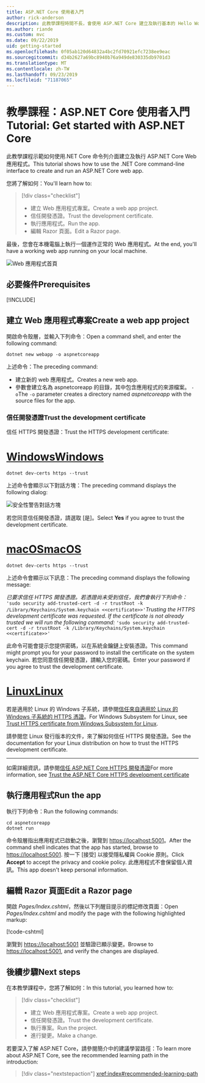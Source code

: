 ```yaml
---
title: ASP.NET Core 使用者入門
author: rick-anderson
description: 此教學課程時間不長，會使用 ASP.NET Core 建立及執行基本的 Hello World 應用程式。
ms.author: riande
ms.custom: mvc
ms.date: 09/22/2019
uid: getting-started
ms.openlocfilehash: 0f05ab120d64832a4bc2fd70921efc7238ee9eac
ms.sourcegitcommit: d34b2627a69bc8940b76a949de830335db9701d3
ms.translationtype: MT
ms.contentlocale: zh-TW
ms.lasthandoff: 09/23/2019
ms.locfileid: "71187065"
---
```

# <a name="tutorial-get-started-with-aspnet-core"></a><span data-ttu-id="14600-103">教學課程：ASP.NET Core 使用者入門</span><span class="sxs-lookup"><span data-stu-id="14600-103">Tutorial: Get started with ASP.NET Core</span></span>

<span data-ttu-id="14600-104">此教學課程示範如何使用.NET Core 命令列介面建立及執行 ASP.NET Core Web 應用程式。</span><span class="sxs-lookup"><span data-stu-id="14600-104">This tutorial shows how to use the .NET Core command-line interface to create and run an ASP.NET Core web app.</span></span>

<span data-ttu-id="14600-105">您將了解如何：</span><span class="sxs-lookup"><span data-stu-id="14600-105">You'll learn how to:</span></span>

> [!div class="checklist"]
> * <span data-ttu-id="14600-106">建立 Web 應用程式專案。</span><span class="sxs-lookup"><span data-stu-id="14600-106">Create a web app project.</span></span>
> * <span data-ttu-id="14600-107">信任開發憑證。</span><span class="sxs-lookup"><span data-stu-id="14600-107">Trust the development certificate.</span></span>
> * <span data-ttu-id="14600-108">執行應用程式。</span><span class="sxs-lookup"><span data-stu-id="14600-108">Run the app.</span></span>
> * <span data-ttu-id="14600-109">編輯 Razor 頁面。</span><span class="sxs-lookup"><span data-stu-id="14600-109">Edit a Razor page.</span></span>

<span data-ttu-id="14600-110">最後，您會在本機電腦上執行一個運作正常的 Web 應用程式。</span><span class="sxs-lookup"><span data-stu-id="14600-110">At the end, you'll have a working web app running on your local machine.</span></span>

![Web 應用程式首頁](_static/home-page.png)

## <a name="prerequisites"></a><span data-ttu-id="14600-112">必要條件</span><span class="sxs-lookup"><span data-stu-id="14600-112">Prerequisites</span></span>

[!INCLUDE[](~/includes/3.0-SDK.md)]

## <a name="create-a-web-app-project"></a><span data-ttu-id="14600-113">建立 Web 應用程式專案</span><span class="sxs-lookup"><span data-stu-id="14600-113">Create a web app project</span></span>

<span data-ttu-id="14600-114">開啟命令殼層，並輸入下列命令：</span><span class="sxs-lookup"><span data-stu-id="14600-114">Open a command shell, and enter the following command:</span></span>

```dotnetcli
dotnet new webapp -o aspnetcoreapp
```

<span data-ttu-id="14600-115">上述命令：</span><span class="sxs-lookup"><span data-stu-id="14600-115">The preceding command:</span></span>

* <span data-ttu-id="14600-116">建立新的 web 應用程式。</span><span class="sxs-lookup"><span data-stu-id="14600-116">Creates a new web app.</span></span>  
* <span data-ttu-id="14600-117">參數會建立名為 aspnetcoreapp 的目錄，其中包含應用程式的來源檔案。 `-o`</span><span class="sxs-lookup"><span data-stu-id="14600-117">The `-o` parameter creates a directory named *aspnetcoreapp* with the source files for the app.</span></span>

### <a name="trust-the-development-certificate"></a><span data-ttu-id="14600-118">信任開發憑證</span><span class="sxs-lookup"><span data-stu-id="14600-118">Trust the development certificate</span></span>

<span data-ttu-id="14600-119">信任 HTTPS 開發憑證：</span><span class="sxs-lookup"><span data-stu-id="14600-119">Trust the HTTPS development certificate:</span></span>

# <a name="windowstabwindows"></a>[<span data-ttu-id="14600-120">Windows</span><span class="sxs-lookup"><span data-stu-id="14600-120">Windows</span></span>](#tab/windows)

```dotnetcli
dotnet dev-certs https --trust
```

<span data-ttu-id="14600-121">上述命令會顯示以下對話方塊：</span><span class="sxs-lookup"><span data-stu-id="14600-121">The preceding command displays the following dialog:</span></span>

![安全性警告對話方塊](~/getting-started/_static/cert.png)

<span data-ttu-id="14600-123">若您同意信任開發憑證，請選取 [是]。</span><span class="sxs-lookup"><span data-stu-id="14600-123">Select **Yes** if you agree to trust the development certificate.</span></span>

# <a name="macostabmacos"></a>[<span data-ttu-id="14600-124">macOS</span><span class="sxs-lookup"><span data-stu-id="14600-124">macOS</span></span>](#tab/macos)

```dotnetcli
dotnet dev-certs https --trust
```

<span data-ttu-id="14600-125">上述命令會顯示以下訊息：</span><span class="sxs-lookup"><span data-stu-id="14600-125">The preceding command displays the following message:</span></span>

<span data-ttu-id="14600-126">*已要求信任 HTTPS 開發憑證。若憑證尚未受到信任，我們會執行下列命令：* `'sudo security add-trusted-cert -d -r trustRoot -k /Library/Keychains/System.keychain <<certificate>>'`</span><span class="sxs-lookup"><span data-stu-id="14600-126">*Trusting the HTTPS development certificate was requested. If the certificate is not already trusted we will run the following command:* `'sudo security add-trusted-cert -d -r trustRoot -k /Library/Keychains/System.keychain <<certificate>>'`</span></span>

<span data-ttu-id="14600-127">此命令可能會提示您提供密碼，以在系統金鑰鏈上安裝憑證。</span><span class="sxs-lookup"><span data-stu-id="14600-127">This command might prompt you for your password to install the certificate on the system keychain.</span></span> <span data-ttu-id="14600-128">若您同意信任開發憑證，請輸入您的密碼。</span><span class="sxs-lookup"><span data-stu-id="14600-128">Enter your password if you agree to trust the development certificate.</span></span>

# <a name="linuxtablinux"></a>[<span data-ttu-id="14600-129">Linux</span><span class="sxs-lookup"><span data-stu-id="14600-129">Linux</span></span>](#tab/linux)

<span data-ttu-id="14600-130">若是適用於 Linux 的 Windows 子系統，請參閱[信任來自適用於 Linux 的 Windows 子系統的 HTTPS 憑證](xref:security/enforcing-ssl#wsl)。</span><span class="sxs-lookup"><span data-stu-id="14600-130">For Windows Subsystem for Linux, see [Trust HTTPS certificate from Windows Subsystem for Linux](xref:security/enforcing-ssl#wsl).</span></span>

<span data-ttu-id="14600-131">請參閱您 Linux 發行版本的文件，來了解如何信任 HTTPS 開發憑證。</span><span class="sxs-lookup"><span data-stu-id="14600-131">See the documentation for your Linux distribution on how to trust the HTTPS development certificate.</span></span>

---

<span data-ttu-id="14600-132">如需詳細資訊，請參閱[信任 ASP.NET Core HTTPS 開發憑證](xref:security/enforcing-ssl#trust-the-aspnet-core-https-development-certificate-on-windows-and-macos)</span><span class="sxs-lookup"><span data-stu-id="14600-132">For more information, see [Trust the ASP.NET Core HTTPS development certificate](xref:security/enforcing-ssl#trust-the-aspnet-core-https-development-certificate-on-windows-and-macos)</span></span>

## <a name="run-the-app"></a><span data-ttu-id="14600-133">執行應用程式</span><span class="sxs-lookup"><span data-stu-id="14600-133">Run the app</span></span>

<span data-ttu-id="14600-134">執行下列命令：</span><span class="sxs-lookup"><span data-stu-id="14600-134">Run the following commands:</span></span>

```dotnetcli
cd aspnetcoreapp
dotnet run
```

<span data-ttu-id="14600-135">命令殼層指出應用程式已啟動之後，瀏覽到 [https://localhost:5001](https://localhost:5001)。</span><span class="sxs-lookup"><span data-stu-id="14600-135">After the command shell indicates that the app has started, browse to [https://localhost:5001](https://localhost:5001).</span></span> <span data-ttu-id="14600-136">按一下 [接受] 以接受隱私權與 Cookie 原則。</span><span class="sxs-lookup"><span data-stu-id="14600-136">Click **Accept** to accept the privacy and cookie policy.</span></span> <span data-ttu-id="14600-137">此應用程式不會保留個人資訊。</span><span class="sxs-lookup"><span data-stu-id="14600-137">This app doesn't keep personal information.</span></span>

## <a name="edit-a-razor-page"></a><span data-ttu-id="14600-138">編輯 Razor 頁面</span><span class="sxs-lookup"><span data-stu-id="14600-138">Edit a Razor page</span></span>

<span data-ttu-id="14600-139">開啟 *Pages/Index.cshtml*，然後以下列醒目提示的標記修改頁面：</span><span class="sxs-lookup"><span data-stu-id="14600-139">Open *Pages/Index.cshtml* and modify the page with the following highlighted markup:</span></span>

[!code-cshtml[](sample/index.cshtml?highlight=9)]

<span data-ttu-id="14600-140">瀏覽到 [https://localhost:5001](https://localhost:5001) 並驗證已顯示變更。</span><span class="sxs-lookup"><span data-stu-id="14600-140">Browse to [https://localhost:5001](https://localhost:5001), and verify the changes are displayed.</span></span>

## <a name="next-steps"></a><span data-ttu-id="14600-141">後續步驟</span><span class="sxs-lookup"><span data-stu-id="14600-141">Next steps</span></span>

<span data-ttu-id="14600-142">在本教學課程中，您將了解如何：</span><span class="sxs-lookup"><span data-stu-id="14600-142">In this tutorial, you learned how to:</span></span>

> [!div class="checklist"]
> * <span data-ttu-id="14600-143">建立 Web 應用程式專案。</span><span class="sxs-lookup"><span data-stu-id="14600-143">Create a web app project.</span></span>
> * <span data-ttu-id="14600-144">信任開發憑證。</span><span class="sxs-lookup"><span data-stu-id="14600-144">Trust the development certificate.</span></span>
> * <span data-ttu-id="14600-145">執行專案。</span><span class="sxs-lookup"><span data-stu-id="14600-145">Run the project.</span></span>
> * <span data-ttu-id="14600-146">進行變更。</span><span class="sxs-lookup"><span data-stu-id="14600-146">Make a change.</span></span>

<span data-ttu-id="14600-147">若要深入了解 ASP.NET Core，請參閱簡介中的建議學習路徑：</span><span class="sxs-lookup"><span data-stu-id="14600-147">To learn more about ASP.NET Core, see the recommended learning path in the introduction:</span></span>

> [!div class="nextstepaction"]
> <xref:index#recommended-learning-path>
